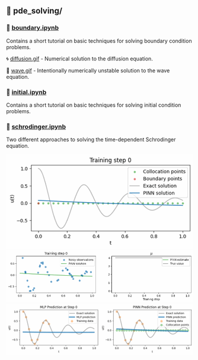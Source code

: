 ## 📂 pde_solving/

### 📓 [boundary.ipynb](pde_solving/boundary.ipynb)
Contains a short tutorial on basic techniques for solving boundary condition problems.

🌀 [diffusion.gif](pde_solving/diffusion.gif) - Numerical solution to the diffusion equation.

🌊 [wave.gif](pde_solving/wave.gif) - Intentionally numerically unstable solution to the wave equation.

### 📓 [initial.ipynb](pde_solving/initial.ipynb)
Contains a short tutorial on basic techniques for solving initial condition problems.

### 📓 [schrodinger.ipynb](pde_solving/schrodinger.ipynb)
Two different approaches to solving the time-dependent Schrodinger equation.

![PINN 1](./pinn1.gif)
![PINN 2](./pinn2.gif)
![PINN 3](./pinn3.gif)
